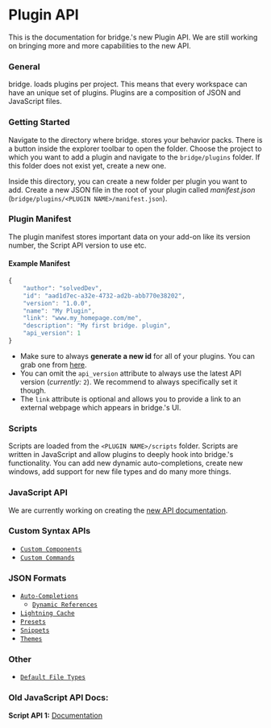 # Plugin API

This is the documentation for bridge.'s new Plugin API. We are still working on bringing more and more capabilities to the new API.

### General

bridge. loads plugins per project. This means that every workspace can have an unique set of plugins. Plugins are a composition of JSON and JavaScript files.

### Getting Started

Navigate to the directory where bridge. stores your behavior packs. There is a button inside the explorer toolbar to open the folder. Choose the project to which you want to add a plugin and navigate to the `bridge/plugins` folder. If this folder does not exist yet, create a new one.

Inside this directory, you can create a new folder per plugin you want to add. Create a new JSON file in the root of your plugin called _manifest.json_ (`bridge/plugins/<PLUGIN NAME>/manifest.json`).

### Plugin Manifest

The plugin manifest stores important data on your add-on like its version number, the Script API version to use etc.

#### Example Manifest

```javascript
{
    "author": "solvedDev",
    "id": "aad1d7ec-a32e-4732-ad2b-abb770e38202",
    "version": "1.0.0",
    "name": "My Plugin",
    "link": "www.my_homepage.com/me",
    "description": "My first bridge. plugin",
    "api_version": 1
}
```

-   Make sure to always **generate a new id** for all of your plugins. You can grab one from [here](https://www.uuidgenerator.net/).
-   You can omit the `api_version` attribute to always use the latest API version (_currently:_ `2`). We recommend to always specifically set it though.
-   The `link` attribute is optional and allows you to provide a link to an external webpage which appears in bridge.'s UI.

### Scripts

Scripts are loaded from the `<PLUGIN NAME>/scripts` folder. Scripts are written in JavaScript and allow plugins to deeply hook into bridge.'s functionality. You can add new dynamic auto-completions, create new windows, add support for new file types and do many more things.

### JavaScript API

We are currently working on creating the <a href="https://github.com/solvedDev/bridge./blob/master/app/renderer/src/plugins/scripts/modules/modules.md">new API documentation</a>.

### Custom Syntax APIs

-   [`Custom Components`](https://github.com/solvedDev/bridge./blob/master/plugin_docs/custom_components.md)
-   [`Custom Commands`](https://github.com/solvedDev/bridge./blob/master/plugin_docs/custom_commands.md)

### JSON Formats

-   [`Auto-Completions`](https://github.com/solvedDev/bridge./blob/master/plugin_docs/auto_completions/main.md)
    -   [`Dynamic References`](https://github.com/solvedDev/bridge./blob/master/plugin_docs/auto_completions/dynamic_references.md)
-   [`Lightning Cache`](https://github.com/solvedDev/bridge./blob/master/plugin_docs/lightning_cache.md)
-   [`Presets`](https://github.com/solvedDev/bridge./blob/master/plugin_docs/json/presets.md)
-   [`Snippets`](https://github.com/solvedDev/bridge./blob/master/plugin_docs/json/snippets.md)
-   [`Themes`](https://github.com/solvedDev/bridge./blob/master/plugin_docs/json/themes.md)

### Other

-   [`Default File Types`](https://github.com/solvedDev/bridge./blob/master/plugin_docs/other/default_file_types.md)

### Old JavaScript API Docs:

**Script API 1:** [Documentation](https://github.com/solvedDev/bridge./blob/master/plugins/getting-started.md)
